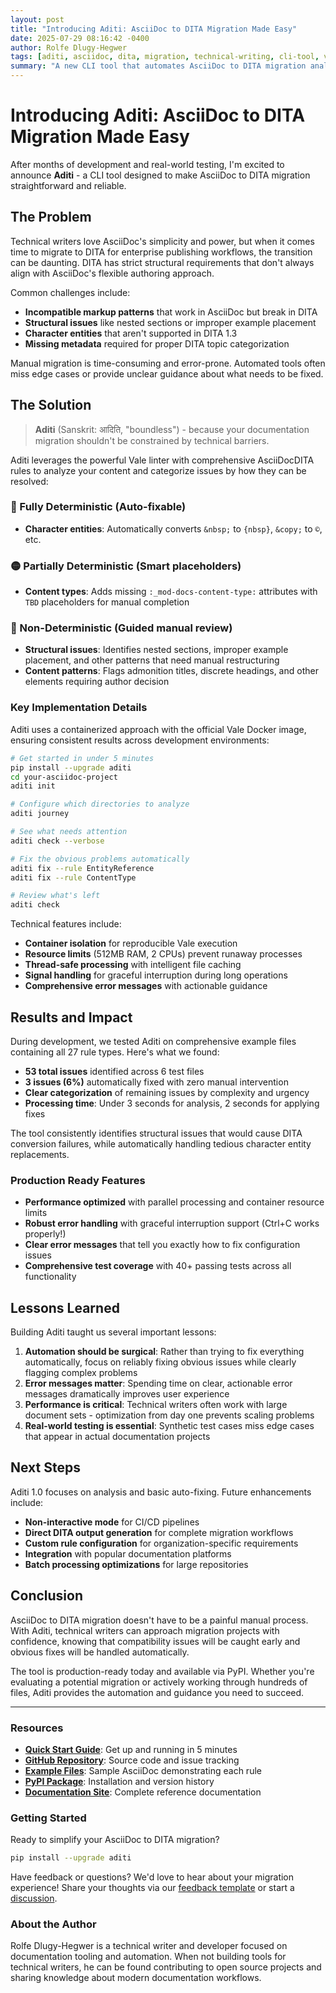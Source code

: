 ```yaml
---
layout: post
title: "Introducing Aditi: AsciiDoc to DITA Migration Made Easy"
date: 2025-07-29 08:16:42 -0400
author: Rolfe Dlugy-Hegwer
tags: [aditi, asciidoc, dita, migration, technical-writing, cli-tool, vale, announcement]
summary: "A new CLI tool that automates AsciiDoc to DITA migration analysis and fixes, helping technical writers prepare documentation with confidence and speed."
---
```


# Introducing Aditi: AsciiDoc to DITA Migration Made Easy

After months of development and real-world testing, I'm excited to announce **Aditi** - a CLI tool designed to make AsciiDoc to DITA migration straightforward and reliable.

## The Problem

Technical writers love AsciiDoc's simplicity and power, but when it comes time to migrate to DITA for enterprise publishing workflows, the transition can be daunting. DITA has strict structural requirements that don't always align with AsciiDoc's flexible authoring approach.

Common challenges include:
- **Incompatible markup patterns** that work in AsciiDoc but break in DITA
- **Structural issues** like nested sections or improper example placement
- **Character entities** that aren't supported in DITA 1.3
- **Missing metadata** required for proper DITA topic categorization

Manual migration is time-consuming and error-prone. Automated tools often miss edge cases or provide unclear guidance about what needs to be fixed.

## The Solution

> **Aditi** (Sanskrit: आदिति, "boundless") - because your documentation migration shouldn't be constrained by technical barriers.

Aditi leverages the powerful Vale linter with comprehensive AsciiDocDITA rules to analyze your content and categorize issues by how they can be resolved:

### 🔴 Fully Deterministic (Auto-fixable)
- **Character entities**: Automatically converts `&nbsp;` to `{nbsp}`, `&copy;` to `©`, etc.

### 🟡 Partially Deterministic (Smart placeholders)  
- **Content types**: Adds missing `:_mod-docs-content-type:` attributes with `TBD` placeholders for manual completion

### 🔵 Non-Deterministic (Guided manual review)
- **Structural issues**: Identifies nested sections, improper example placement, and other patterns that need manual restructuring
- **Content patterns**: Flags admonition titles, discrete headings, and other elements requiring author decision

### Key Implementation Details

Aditi uses a containerized approach with the official Vale Docker image, ensuring consistent results across development environments:

```bash
# Get started in under 5 minutes
pip install --upgrade aditi
cd your-asciidoc-project
aditi init

# Configure which directories to analyze
aditi journey

# See what needs attention
aditi check --verbose

# Fix the obvious problems automatically  
aditi fix --rule EntityReference
aditi fix --rule ContentType

# Review what's left  
aditi check
```

Technical features include:
- **Container isolation** for reproducible Vale execution
- **Resource limits** (512MB RAM, 2 CPUs) prevent runaway processes
- **Thread-safe processing** with intelligent file caching
- **Signal handling** for graceful interruption during long operations
- **Comprehensive error messages** with actionable guidance

## Results and Impact

During development, we tested Aditi on comprehensive example files containing all 27 rule types. Here's what we found:

- **53 total issues** identified across 6 test files
- **3 issues (6%)** automatically fixed with zero manual intervention  
- **Clear categorization** of remaining issues by complexity and urgency
- **Processing time**: Under 3 seconds for analysis, 2 seconds for applying fixes

The tool consistently identifies structural issues that would cause DITA conversion failures, while automatically handling tedious character entity replacements.

### Production Ready Features

- **Performance optimized** with parallel processing and container resource limits
- **Robust error handling** with graceful interruption support (Ctrl+C works properly!)
- **Clear error messages** that tell you exactly how to fix configuration issues
- **Comprehensive test coverage** with 40+ passing tests across all functionality

## Lessons Learned

Building Aditi taught us several important lessons:

1. **Automation should be surgical**: Rather than trying to fix everything automatically, focus on reliably fixing obvious issues while clearly flagging complex problems
2. **Error messages matter**: Spending time on clear, actionable error messages dramatically improves user experience
3. **Performance is critical**: Technical writers often work with large document sets - optimization from day one prevents scaling problems
4. **Real-world testing is essential**: Synthetic test cases miss edge cases that appear in actual documentation projects

## Next Steps

Aditi 1.0 focuses on analysis and basic auto-fixing. Future enhancements include:

- **Non-interactive mode** for CI/CD pipelines  
- **Direct DITA output generation** for complete migration workflows
- **Custom rule configuration** for organization-specific requirements
- **Integration** with popular documentation platforms
- **Batch processing optimizations** for large repositories

## Conclusion

AsciiDoc to DITA migration doesn't have to be a painful manual process. With Aditi, technical writers can approach migration projects with confidence, knowing that compatibility issues will be caught early and obvious fixes will be handled automatically.

The tool is production-ready today and available via PyPI. Whether you're evaluating a potential migration or actively working through hundreds of files, Aditi provides the automation and guidance you need to succeed.

---

### Resources

- **[Quick Start Guide](/aditi/docs/QUICKSTART.md)**: Get up and running in 5 minutes
- **[GitHub Repository](https://github.com/rolfedh/aditi)**: Source code and issue tracking
- **[Example Files](/aditi/docs/examples/)**: Sample AsciiDoc demonstrating each rule
- **[PyPI Package](https://pypi.org/project/aditi/)**: Installation and version history
- **[Documentation Site](/aditi/)**: Complete reference documentation

### Getting Started

Ready to simplify your AsciiDoc to DITA migration? 

```bash
pip install --upgrade aditi
```

Have feedback or questions? We'd love to hear about your migration experience! Share your thoughts via our [feedback template](https://github.com/rolfedh/aditi/issues/new?template=user_feedback.yml) or start a [discussion](https://github.com/rolfedh/aditi/discussions).

### About the Author

Rolfe Dlugy-Hegwer is a technical writer and developer focused on documentation tooling and automation. When not building tools for technical writers, he can be found contributing to open source projects and sharing knowledge about modern documentation workflows.
